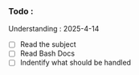 ### Todo : 

Understanding : 2025-4-14 
  - [ ] Read the subject
  - [ ] Read Bash Docs
  - [ ] Indentify what should be handled 
